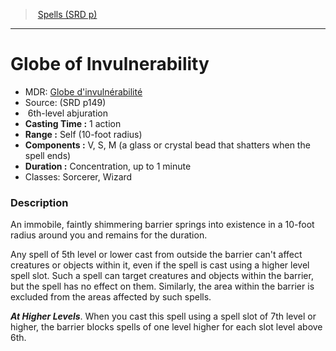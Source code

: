 ﻿---
!SpellItem
Name: Globe of Invulnerability
AltName: "[Globe d'invulnérabilité](hd_spells_globe_dinvulnerabilite.md)"
Type: abjuration
Level: 6
CastingTime: 1 action
Range: Self (10-foot radius)
Components: V, S, M (a glass or crystal bead that shatters when the spell ends)
Duration: Concentration, up to 1 minute
Classes: Sorcerer, Wizard
Family: SpellVO
Source: (SRD p149)
Id: spells_vo.md#globe-of-invulnerability
ParentLink: spells_vo.md#spells-srd-p
ParentName: Spells (SRD p)
NameLevel: 1
Attributes:
  Name: Globe of Invulnerability
  Markdown: >+
    # <!--Name-->Globe of Invulnerability<!--/Name-->


    - MDR: <!--AltName-->[Globe d'invulnérabilité](hd_spells_globe_dinvulnerabilite.md)<!--/AltName-->

    - Source: <!--Source-->(SRD p149)<!--/Source-->

    -  <!--Level-->6<!--/Level-->th-level <!--Type-->abjuration<!--/Type-->

    - **Casting Time :** <!--CastingTime-->1 action<!--/CastingTime-->

    - **Range :** <!--Range-->Self (10-foot radius)<!--/Range-->

    - **Components :** <!--Components-->V, S, M (a glass or crystal bead that shatters when the spell ends)<!--/Components-->

    - **Duration :** <!--Duration-->Concentration, up to 1 minute<!--/Duration-->

    - Classes: <!--Classes-->Sorcerer, Wizard<!--/Classes-->


    ### Description


    An immobile, faintly shimmering barrier springs into existence in a 10-foot radius around you and remains for the duration.


    Any spell of 5th level or lower cast from outside the barrier can't affect creatures or objects within it, even if the spell is cast using a higher level spell slot. Such a spell can target creatures and objects within the barrier, but the spell has no effect on them. Similarly, the area within the barrier is excluded from the areas affected by such spells.


    **_At Higher Levels_**. When you cast this spell using a spell slot of 7th level or higher, the barrier blocks spells of one level higher for each slot level above 6th.

  AltName: "[Globe d'invulnérabilité](hd_spells_globe_dinvulnerabilite.md)"
  Source: (SRD p149)
  Level: 6
  Type: abjuration
  CastingTime: 1 action
  Range: Self (10-foot radius)
  Components: V, S, M (a glass or crystal bead that shatters when the spell ends)
  Duration: Concentration, up to 1 minute
  Classes: Sorcerer, Wizard
AttributesDictionary: >+
  Name: Globe of Invulnerability

  Markdown: >+

    # <!--Name-->Globe of Invulnerability<!--/Name-->





    - MDR: <!--AltName-->[Globe d'invulnérabilité](hd_spells_globe_dinvulnerabilite.md)<!--/AltName-->



    - Source: <!--Source-->(SRD p149)<!--/Source-->



    -  <!--Level-->6<!--/Level-->th-level <!--Type-->abjuration<!--/Type-->



    - **Casting Time :** <!--CastingTime-->1 action<!--/CastingTime-->



    - **Range :** <!--Range-->Self (10-foot radius)<!--/Range-->



    - **Components :** <!--Components-->V, S, M (a glass or crystal bead that shatters when the spell ends)<!--/Components-->



    - **Duration :** <!--Duration-->Concentration, up to 1 minute<!--/Duration-->



    - Classes: <!--Classes-->Sorcerer, Wizard<!--/Classes-->





    ### Description





    An immobile, faintly shimmering barrier springs into existence in a 10-foot radius around you and remains for the duration.





    Any spell of 5th level or lower cast from outside the barrier can't affect creatures or objects within it, even if the spell is cast using a higher level spell slot. Such a spell can target creatures and objects within the barrier, but the spell has no effect on them. Similarly, the area within the barrier is excluded from the areas affected by such spells.





    **_At Higher Levels_**. When you cast this spell using a spell slot of 7th level or higher, the barrier blocks spells of one level higher for each slot level above 6th.



  AltName: "[Globe d'invulnérabilité](hd_spells_globe_dinvulnerabilite.md)"

  Source: (SRD p149)

  Level: 6

  Type: abjuration

  CastingTime: 1 action

  Range: Self (10-foot radius)

  Components: V, S, M (a glass or crystal bead that shatters when the spell ends)

  Duration: Concentration, up to 1 minute

  Classes: Sorcerer, Wizard

---
> [Spells (SRD p)](srd_spells.md)

---

# Globe of Invulnerability

- MDR: [Globe d'invulnérabilité](hd_spells_globe_dinvulnerabilite.md)
- Source: (SRD p149)
-  6th-level abjuration
- **Casting Time :** 1 action
- **Range :** Self (10-foot radius)
- **Components :** V, S, M (a glass or crystal bead that shatters when the spell ends)
- **Duration :** Concentration, up to 1 minute
- Classes: Sorcerer, Wizard

### Description

An immobile, faintly shimmering barrier springs into existence in a 10-foot radius around you and remains for the duration.

Any spell of 5th level or lower cast from outside the barrier can't affect creatures or objects within it, even if the spell is cast using a higher level spell slot. Such a spell can target creatures and objects within the barrier, but the spell has no effect on them. Similarly, the area within the barrier is excluded from the areas affected by such spells.

**_At Higher Levels_**. When you cast this spell using a spell slot of 7th level or higher, the barrier blocks spells of one level higher for each slot level above 6th.

